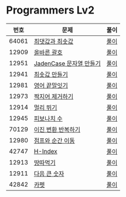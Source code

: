 # Programmers Lv2

|번호|문제|풀이|
|---|---|---|
|64061|[최댓값과 최솟값](https://programmers.co.kr/learn/courses/30/lessons/12939)|[풀이](https://github.com/Jeeehee/Into-the-Algorithm/blob/main/Into-the-Algorithm/Into-the-Algorithm/Programmers/12939.swift)|
|12909|[올바른 괄호](https://programmers.co.kr/learn/courses/30/lessons/12909)|[풀이](https://github.com/Jeeehee/Into-the-Algorithm/blob/main/Into-the-Algorithm/Into-the-Algorithm/Programmers/12909.swift)|
|12951|[JadenCase 문자열 만들기](https://programmers.co.kr/learn/courses/30/lessons/12951)|[풀이](https://github.com/Jeeehee/Into-the-Algorithm/blob/main/Into-the-Algorithm/Into-the-Algorithm/Programmers/12951.swift)|
|12941|[최솟값 만들기](https://programmers.co.kr/learn/courses/30/lessons/12941)|[풀이](https://github.com/Jeeehee/Into-the-Algorithm/blob/main/Into-the-Algorithm/Into-the-Algorithm/Programmers/12941.swift)|
|12981|[영어 끝말잇기](https://programmers.co.kr/learn/courses/30/lessons/12981)|[풀이](https://github.com/Jeeehee/Into-the-Algorithm/blob/main/Into-the-Algorithm/Into-the-Algorithm/Programmers/12981.swift)|
|12973|[짝지어 제거하기](https://programmers.co.kr/learn/courses/30/lessons/12973)|[풀이](https://github.com/Jeeehee/Into-the-Algorithm/blob/main/Into-the-Algorithm/Into-the-Algorithm/Programmers/12973.swift)|
|12914|[멀리 뛰기](https://programmers.co.kr/learn/courses/30/lessons/12914)|[풀이](https://github.com/Jeeehee/Into-the-Algorithm/blob/main/Into-the-Algorithm/Into-the-Algorithm/Programmers/12914.swift)|
|12945|[피보나치 수](https://programmers.co.kr/learn/courses/30/lessons/12945)|[풀이](https://github.com/Jeeehee/Into-the-Algorithm/blob/main/Into-the-Algorithm/Into-the-Algorithm/Programmers/12945.swift)|
|70129|[이진 변환 반복하기](https://programmers.co.kr/learn/courses/30/lessons/70129)|[풀이](https://github.com/Jeeehee/Into-the-Algorithm/blob/main/Into-the-Algorithm/Into-the-Algorithm/Programmers/70129.swift)|
|12980|[점프와 순간 이동](https://programmers.co.kr/learn/courses/30/lessons/12980)|[풀이](https://github.com/Jeeehee/Into-the-Algorithm/blob/main/Into-the-Algorithm/Into-the-Algorithm/Programmers/12980.swift)|
|42747|[H-Index](https://programmers.co.kr/learn/courses/30/lessons/42747)|[풀이](https://github.com/Jeeehee/Into-the-Algorithm/blob/main/Into-the-Algorithm/Into-the-Algorithm/Programmers/42747.swift)|
|12913|[땅따먹기](https://programmers.co.kr/learn/courses/30/lessons/12913)|[풀이](https://github.com/Jeeehee/Into-the-Algorithm/blob/main/Into-the-Algorithm/Into-the-Algorithm/Programmers/12913.swift)|
|12911|[다음 큰 숫자](https://programmers.co.kr/learn/courses/30/lessons/12911)|[풀이](https://github.com/Jeeehee/Into-the-Algorithm/blob/main/Into-the-Algorithm/Into-the-Algorithm/Programmers/12911.swift)|
|42842|[카펫](https://programmers.co.kr/learn/courses/30/lessons/42842)|[풀이](https://github.com/Jeeehee/Into-the-Algorithm/blob/main/Into-the-Algorithm/Into-the-Algorithm/Programmers/42842.swift)|
